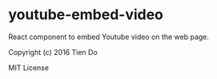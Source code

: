 # youtube-embed-video
React component to embed Youtube video on the web page.

Copyright (c) 2016 Tien Do

MIT License
